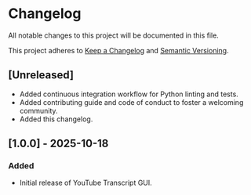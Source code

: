 # Changelog

All notable changes to this project will be documented in this file.

This project adheres to [Keep a Changelog](https://keepachangelog.com/en/1.0.0/) and [Semantic Versioning](https://semver.org/spec/v2.0.0.html).

## [Unreleased]

- Added continuous integration workflow for Python linting and tests.
- Added contributing guide and code of conduct to foster a welcoming community.
- Added this changelog.

## [1.0.0] - 2025-10-18

### Added

- Initial release of YouTube Transcript GUI.
